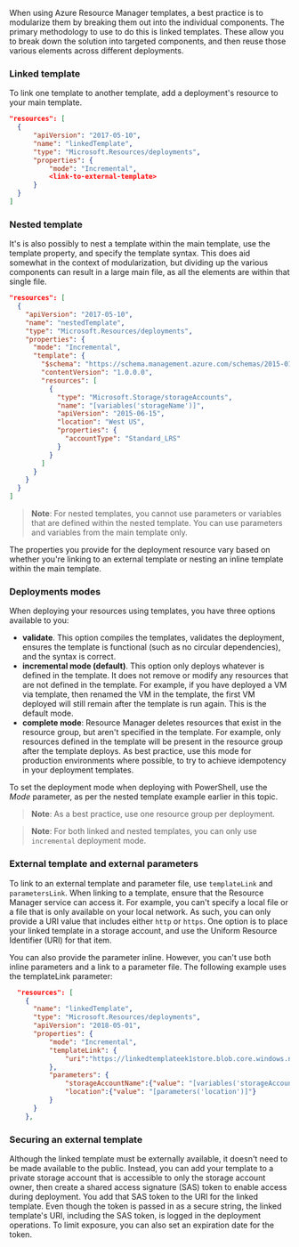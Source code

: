 
When using Azure Resource Manager templates, a best practice is to modularize them by breaking them out into the individual components. The primary methodology to use to do this is linked templates. These allow you to break down the solution into targeted components, and then reuse those various elements across different deployments.


### Linked template

To link one template to another template, add a deployment's resource to your main template. 

```json
"resources": [
  {
      "apiVersion": "2017-05-10",
      "name": "linkedTemplate",
      "type": "Microsoft.Resources/deployments",
      "properties": {
          "mode": "Incremental",
          <link-to-external-template>
      }
  }
]

```


### Nested template
It's is also possibly to nest a template within the main template, use the template property, and specify the template syntax. This does aid somewhat in the context of modularization, but  dividing up the various components can result in a large main file, as all the elements are within that single file.

```json
"resources": [
  {
    "apiVersion": "2017-05-10",
    "name": "nestedTemplate",
    "type": "Microsoft.Resources/deployments",
    "properties": {
      "mode": "Incremental",
      "template": {
        "$schema": "https://schema.management.azure.com/schemas/2015-01-01/deploymentTemplate.json#",
        "contentVersion": "1.0.0.0",
        "resources": [
          {
            "type": "Microsoft.Storage/storageAccounts",
            "name": "[variables('storageName')]",
            "apiVersion": "2015-06-15",
            "location": "West US",
            "properties": {
              "accountType": "Standard_LRS"
            }
          }
        ]
      }
    }
  }
]
```

> **Note**: For nested templates, you cannot use parameters or variables that are defined within the nested template. You can use parameters and variables from the main template only. 

The properties you provide for the deployment resource vary based on whether you're linking to an external template or nesting an inline template within the main template.



### Deployments modes
When deploying your resources using templates, you have three options available to you:

- **validate**. This option compiles the templates, validates the deployment, ensures the template is functional (such as no circular dependencies), and the syntax is correct.
- **incremental mode (default)**. This option only deploys whatever is defined in the template. It does not remove or modify any resources that are not defined in the template. For example, if you have deployed a VM via template, then renamed the VM in the template, the first VM deployed will still remain after the template is run again. This is the default mode.
- **complete mode**: Resource Manager deletes resources that exist in the resource group, but aren't specified in the template. For example, only resources defined in the template will be present in the resource group after the template deploys. As best practice, use this mode for production environments where possible, to try to achieve idempotency in your deployment templates.


To set the deployment mode when deploying with PowerShell, use the *Mode* parameter, as per the nested template example earlier in this topic.

> **Note**: As a best practice, use one resource group per deployment.

> **Note**: For both linked and nested templates, you can only use `incremental` deployment mode.


### External template and external parameters
To link to an external template and parameter file, use `templateLink` and `parametersLink`. When linking to a template, ensure that the Resource Manager service can access it. For example, you can't specify a local file or a file that is only available on your local network. As such, you can only provide a URI value that includes either `http` or `https`. One option is to place your linked template in a storage account, and use the Uniform Resource Identifier (URI) for that item.

You can also provide the parameter inline. However, you can't use both inline parameters and a link to a parameter file. The following example uses the templateLink parameter:

```json
  "resources": [
    {
      "name": "linkedTemplate",
      "type": "Microsoft.Resources/deployments",
      "apiVersion": "2018-05-01",
      "properties": {
          "mode": "Incremental",
          "templateLink": {
              "uri":"https://linkedtemplateek1store.blob.core.windows.net/linkedtemplates/linkedStorageAccount.json?sv=2018-03-28&sr=b&sig=dO9p7XnbhGq56BO%2BSW3o9tX7E2WUdIk%2BpF1MTK2eFfs%3D&se=2018-12-31T14%3A32%3A29Z&sp=r"
          },
          "parameters": {
              "storageAccountName":{"value": "[variables('storageAccountName')]"},
              "location":{"value": "[parameters('location')]"}
          }
      }
    },

```


### Securing an external template
Although the linked template must be externally available, it doesn't need to be made available to the public. Instead, you can add your template to a private storage account that is accessible to only the storage account owner, then create a shared access signature (SAS) token to enable access during deployment. You add that SAS token to the URI for the linked template. Even though the token is passed in as a secure string, the linked template's URI, including the SAS token, is logged in the deployment operations. To limit exposure, you can also set an expiration date for the token.
